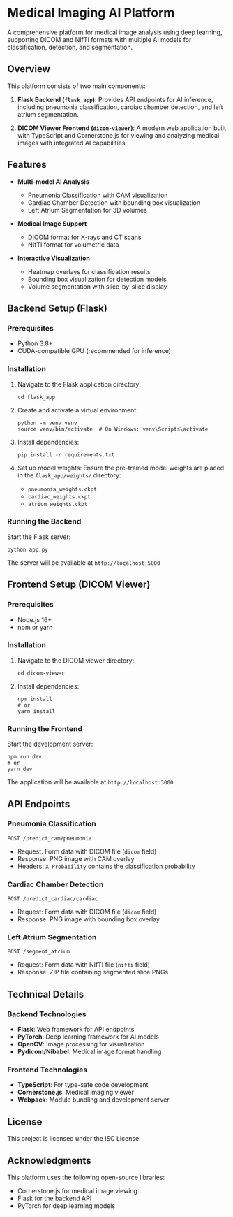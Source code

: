 # Medical Imaging AI Platform

A comprehensive platform for medical image analysis using deep learning, supporting DICOM and NIfTI formats with multiple AI models for classification, detection, and segmentation.

## Overview

This platform consists of two main components:

1. **Flask Backend (`flask_app`)**: Provides API endpoints for AI inference, including pneumonia classification, cardiac chamber detection, and left atrium segmentation.

2. **DICOM Viewer Frontend (`dicom-viewer`)**: A modern web application built with TypeScript and Cornerstone.js for viewing and analyzing medical images with integrated AI capabilities.

## Features

- **Multi-model AI Analysis**
  - Pneumonia Classification with CAM visualization
  - Cardiac Chamber Detection with bounding box visualization
  - Left Atrium Segmentation for 3D volumes

- **Medical Image Support**
  - DICOM format for X-rays and CT scans
  - NIfTI format for volumetric data

- **Interactive Visualization**
  - Heatmap overlays for classification results
  - Bounding box visualization for detection models
  - Volume segmentation with slice-by-slice display

## Backend Setup (Flask)

### Prerequisites

- Python 3.8+
- CUDA-compatible GPU (recommended for inference)

### Installation

1. Navigate to the Flask application directory:
   ```
   cd flask_app
   ```

2. Create and activate a virtual environment:
   ```
   python -m venv venv
   source venv/bin/activate  # On Windows: venv\Scripts\activate
   ```

3. Install dependencies:
   ```
   pip install -r requirements.txt
   ```

4. Set up model weights:
   Ensure the pre-trained model weights are placed in the `flask_app/weights/` directory:
   - `pneumonia_weights.ckpt`
   - `cardiac_weights.ckpt`
   - `atrium_weights.ckpt`

### Running the Backend

Start the Flask server:
```
python app.py
```

The server will be available at `http://localhost:5000`

## Frontend Setup (DICOM Viewer)

### Prerequisites

- Node.js 16+
- npm or yarn

### Installation

1. Navigate to the DICOM viewer directory:
   ```
   cd dicom-viewer
   ```

2. Install dependencies:
   ```
   npm install
   # or
   yarn install
   ```

### Running the Frontend

Start the development server:
```
npm run dev
# or
yarn dev
```

The application will be available at `http://localhost:3000`

## API Endpoints

### Pneumonia Classification

```
POST /predict_cam/pneumonia
```
- Request: Form data with DICOM file (`dicom` field)
- Response: PNG image with CAM overlay
- Headers: `X-Probability` contains the classification probability

### Cardiac Chamber Detection

```
POST /predict_cardiac/cardiac
```
- Request: Form data with DICOM file (`dicom` field)
- Response: PNG image with bounding box overlay

### Left Atrium Segmentation

```
POST /segment_atrium
```
- Request: Form data with NIfTI file (`nifti` field)
- Response: ZIP file containing segmented slice PNGs

## Technical Details

### Backend Technologies

- **Flask**: Web framework for API endpoints
- **PyTorch**: Deep learning framework for AI models
- **OpenCV**: Image processing for visualization
- **Pydicom/Nibabel**: Medical image format handling

### Frontend Technologies

- **TypeScript**: For type-safe code development
- **Cornerstone.js**: Medical imaging viewer
- **Webpack**: Module bundling and development server

## License

This project is licensed under the ISC License.

## Acknowledgments

This platform uses the following open-source libraries:
- Cornerstone.js for medical image viewing
- Flask for the backend API
- PyTorch for deep learning models 